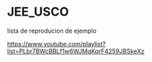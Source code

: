 # JEE_USCO

lista de reproducion de ejemplo

https://www.youtube.com/playlist?list=PLbr7BWcBBLf1w6WJMqKqrF4259JBSkeXz
